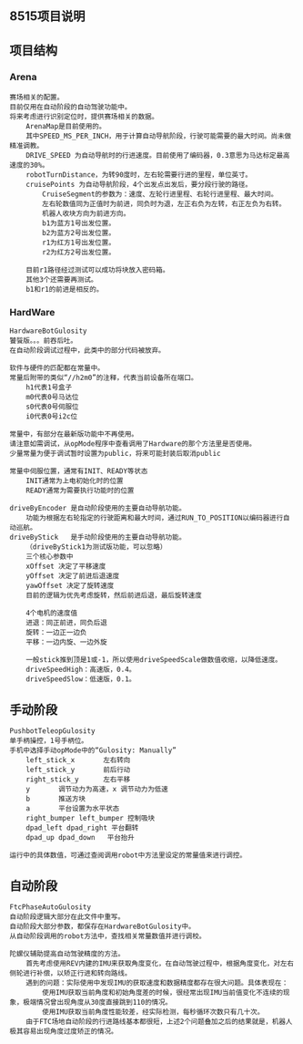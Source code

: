 ## 8515项目说明


## 项目结构

### Arena
    赛场相关的配置。
    目前仅用在自动阶段的自动驾驶功能中。
    将来考虑进行识别定位时，提供赛场相关的数据。
        ArenaMap是目前使用的。
        其中SPEED_MS_PER_INCH，用于计算自动导航阶段，行驶可能需要的最大时间。尚未做精准调教。
        DRIVE_SPEED 为自动导航时的行进速度。目前使用了编码器，0.3意思为马达标定最高速度的30%。
        robotTurnDistance，为转90度时，左右轮需要行进的里程，单位英寸。
        cruisePoints 为自动导航阶段，4个出发点出发后，要分段行驶的路径。
            CruiseSegment的参数为：速度、左轮行进里程、右轮行进里程、最大时间。
            左右轮数值同为正值时为前进，同负时为退，左正右负为左转，右正左负为右转。
            机器人收块方向为前进方向。
            b1为蓝方1号出发位置。
            b2为蓝方2号出发位置。
            r1为红方1号出发位置。
            r2为红方2号出发位置。
          
        目前r1路径经过测试可以成功将块放入密码箱。
        其他3个还需要再测试。
        b1和r1的前进是相反的。
        
        
        

### HardWare
    HardwareBotGulosity
    饕餮版。。。前吞后吐。
    在自动阶段调试过程中，此类中的部分代码被放弃。
    
    软件与硬件的匹配都在常量中。
    常量后附带的类似“//h2m0”的注释，代表当前设备所在端口。
        h1代表1号盒子
        m0代表0号马达位
        s0代表0号伺服位
        i0代表0号i2c位
    
    常量中，有部分在最新版功能中不再使用。
    请注意如需调试，从opMode程序中查看调用了Hardware的那个方法里是否使用。
    少量常量为便于调试暂时设置为public，将来可能封装后取消public
    
    常量中伺服位置，通常有INIT、READY等状态
        INIT通常为上电初始化时的位置
        READY通常为需要执行功能时的位置
        
    driveByEncoder 是自动阶段使用的主要自动导航功能。
        功能为根据左右轮指定的行驶距离和最大时间，通过RUN_TO_POSITION以编码器进行自动巡航。
    driveByStick   是手动阶段使用的主要自动导航功能。
        （driveByStick1为测试版功能，可以忽略）
        三个核心参数中
        xOffset 决定了平移速度
        yOffset 决定了前进后退速度
        yawOffset 决定了旋转速度
        目前的逻辑为优先考虑旋转，然后前进后退，最后旋转速度
        
        4个电机的速度值
        进退：同正前进，同负后退
        旋转：一边正一边负
        平移：一边内旋、一边外旋
        
        一般stick推到顶是1或-1，所以使用driveSpeedScale做数值收缩，以降低速度。
        driveSpeedHigh：高速版，0.4。
        driveSpeedSlow：低速版，0.1。
        
 
## 手动阶段
    PushbotTeleopGulosity
    单手柄操控，1号手柄位。
    手机中选择手动opMode中的“Gulosity: Manually”
        left_stick_x       左右转向
        left_stick_y       前后行动
        right_stick_y      左右平移
        y       调节动力为高速，x 调节动力为低速
        b       推送方块
        a       平台设置为水平状态
        right_bumper left_bumper 控制吸块
        dpad_left dpad_right 平台翻转
        dpad_up dpad_down   平台抬升
        
    运行中的具体数值，可通过查阅调用robot中方法里设定的常量值来进行调控。

## 自动阶段
    FtcPhaseAutoGulosity
    自动阶段逻辑大部分在此文件中重写。
    自动阶段大部分参数，都保存在HardwareBotGulosity中。
    从自动阶段调用的robot方法中，查找相关常量数值并进行调校。

    陀螺仪辅助提高自动驾驶精度的方法。
        首先考虑使用REV内建的IMU来获取角度变化，在自动驾驶过程中，根据角度变化，对左右侧轮进行补偿，以矫正行进和转向路线。
        遇到的问题：实际使用中发现IMU的获取速度和数据精度都存在很大问题。具体表现在：
            使用IMU获取当前角度和初始角度差的时候，很经常出现IMU当前值变化不连续的现象，极端情况曾出现角度从30度直接跳到110的情况。
            使用IMU获取当前角度性能较差，经实际检测，每秒循环次数只有几十次。
        由于FTC场地自动阶段的行进路线基本都很短，上述2个问题叠加之后的结果就是，机器人极其容易出现角度过度矫正的情况。
        
